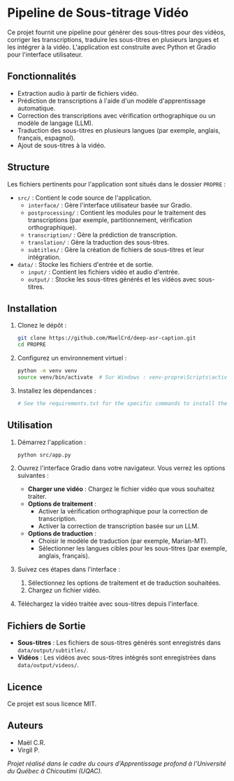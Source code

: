 # Pipeline de Sous-titrage Vidéo

Ce projet fournit une pipeline pour générer des sous-titres pour des vidéos, corriger les transcriptions, traduire les sous-titres en plusieurs langues et les intégrer à la vidéo. L'application est construite avec Python et Gradio pour l'interface utilisateur.

## Fonctionnalités

- Extraction audio à partir de fichiers vidéo.
- Prédiction de transcriptions à l'aide d'un modèle d'apprentissage automatique.
- Correction des transcriptions avec vérification orthographique ou un modèle de langage (LLM).
- Traduction des sous-titres en plusieurs langues (par exemple, anglais, français, espagnol).
- Ajout de sous-titres à la vidéo.

## Structure

Les fichiers pertinents pour l'application sont situés dans le dossier `PROPRE` :

- `src/` : Contient le code source de l'application.
  - `interface/` : Gère l'interface utilisateur basée sur Gradio.
  - `postprocessing/` : Contient les modules pour le traitement des transcriptions (par exemple, partitionnement, vérification orthographique).
  - `transcription/` : Gère la prédiction de transcription.
  - `translation/` : Gère la traduction des sous-titres.
  - `subtitles/` : Gère la création de fichiers de sous-titres et leur intégration.
- `data/` : Stocke les fichiers d'entrée et de sortie.
  - `input/` : Contient les fichiers vidéo et audio d'entrée.
  - `output/` : Stocke les sous-titres générés et les vidéos avec sous-titres.

## Installation

1. Clonez le dépôt :

   ```bash
   git clone https://github.com/MaelCrd/deep-asr-caption.git
   cd PROPRE
   ```

2. Configurez un environnement virtuel :

   ```bash
   python -m venv venv
   source venv/bin/activate  # Sur Windows : venv-propre\Scripts\activate
   ```

3. Installez les dépendances :

   ```bash
   # See the requirements.txt for the specific commands to install the dependencies
   ```

## Utilisation

1. Démarrez l'application :

   ```bash
   python src/app.py
   ```

2. Ouvrez l'interface Gradio dans votre navigateur. Vous verrez les options suivantes :
   - **Charger une vidéo** : Chargez le fichier vidéo que vous souhaitez traiter.
   - **Options de traitement** :
     - Activer la vérification orthographique pour la correction de transcription.
     - Activer la correction de transcription basée sur un LLM.
   - **Options de traduction** :
     - Choisir le modèle de traduction (par exemple, Marian-MT).
     - Sélectionner les langues cibles pour les sous-titres (par exemple, anglais, français).

3. Suivez ces étapes dans l'interface :
   1. Sélectionnez les options de traitement et de traduction souhaitées.
   2. Chargez un fichier vidéo.

4. Téléchargez la vidéo traitée avec sous-titres depuis l'interface.

## Fichiers de Sortie

- **Sous-titres** : Les fichiers de sous-titres générés sont enregistrés dans `data/output/subtitles/`.
- **Vidéos** : Les vidéos avec sous-titres intégrés sont enregistrées dans `data/output/videos/`.

## Licence

Ce projet est sous licence MIT.

## Auteurs

- Maël C.R.
- Virgil P.

*Projet réalisé dans le cadre du cours d'Apprentissage profond à l'Université du Québec à Chicoutimi (UQAC).*
